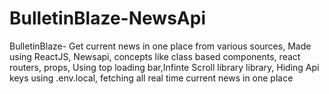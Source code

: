 # BulletinBlaze-NewsApi
BulletinBlaze- Get current news in one place from various sources, Made using ReactJS, Newsapi, concepts like class based components, react routers, props, Using top loading bar,Infinte Scroll library library, Hiding Api keys using .env.local, fetching all real time current news in one place 
